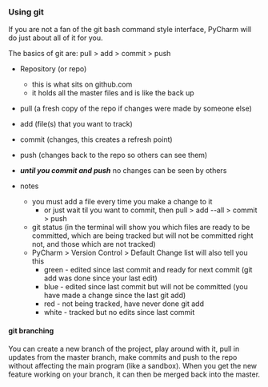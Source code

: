 
### Using git
If you are not a fan of the git bash command style interface, PyCharm will do just about all of it for you.

The basics of git are: pull > add > commit > push
- Repository (or repo) 
    - this is what sits on github.com
    - it holds all the master files and is like the back up
- pull (a fresh copy of the repo if changes were made by someone else)
- add (file(s) that you want to track)
- commit (changes, this creates a refresh point)
- push (changes back to the repo so others can see them)
- **_until you commit and push_** no changes can be seen by others

- notes
    - you must add a file every time you make a change to it
        - or just wait til you want to commit, then pull > add --all > commit > push 
    - git status (in the terminal will show you which files are ready to be committed, which are being tracked but will
    not be committed right not, and those which are not tracked)
    - PyCharm > Version Control > Default Change list will also tell you this
        - green - edited since last commit and ready for next commit (git add was done since your last edit)
        - blue - edited since last commit but will not be committed (you have made a change since the last git add)
        - red - not being tracked, have never done git add
        - white - tracked but no edits since last commit

#### git branching
You can create a new branch of the project, play around with it, pull in updates from the master branch, make commits 
and push to the repo without affecting the main program (like a sandbox).  When you get the new feature working on your 
branch, it can then be merged back into the master.
   